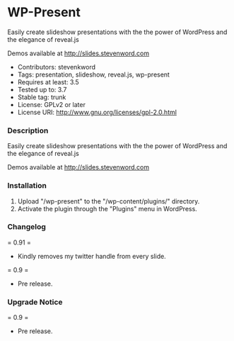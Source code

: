WP-Present
==========

Easily create slideshow presentations with the the power of WordPress and the elegance of reveal.js

Demos available at http://slides.stevenword.com

* Contributors: stevenkword
* Tags: presentation, slideshow, reveal.js, wp-present
* Requires at least: 3.5
* Tested up to: 3.7
* Stable tag: trunk
* License: GPLv2 or later
* License URI: http://www.gnu.org/licenses/gpl-2.0.html

### Description ###
Easily create slideshow presentations with the the power of WordPress and the elegance of reveal.js

Demos available at http://slides.stevenword.com

### Installation ###
1. Upload "/wp-present" to the "/wp-content/plugins/" directory.
2. Activate the plugin through the "Plugins" menu in WordPress.

### Changelog ###
= 0.91 =
* Kindly removes my twitter handle from every slide.

= 0.9 =
* Pre release.

### Upgrade Notice ###
= 0.9 =
* Pre release.
